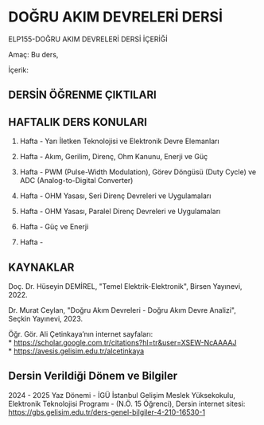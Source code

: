 # DOĞRU AKIM DEVRELERİ DERSİ

ELP155-DOĞRU AKIM DEVRELERİ DERSİ İÇERİĞİ

Amaç: Bu ders, 

İçerik:  

## DERSİN ÖĞRENME ÇIKTILARI

## HAFTALIK DERS KONULARI

1. Hafta - Yarı İletken Teknolojisi ve Elektronik Devre Elemanları

2. Hafta - Akım, Gerilim, Direnç, Ohm Kanunu, Enerji ve Güç

3. Hafta - PWM (Pulse-Width Modulation), Görev Döngüsü (Duty Cycle) ve ADC (Analog-to-Digital Converter)

4. Hafta - OHM Yasası, Seri Direnç Devreleri ve Uygulamaları

5. Hafta - OHM Yasası, Paralel Direnç Devreleri ve Uygulamaları

6. Hafta - Güç ve Enerji

7. Hafta - 

## KAYNAKLAR

Doç. Dr. Hüseyin DEMİREL, "Temel Elektrik-Elektronik", Birsen Yayınevi, 2022.

Dr. Murat Ceylan, "Doğru Akım Devreleri - Doğru Akım Devre Analizi", Seçkin Yayınevi, 2023.

Öğr. Gör. Ali Çetinkaya’nın internet sayfaları:     
    * https://scholar.google.com.tr/citations?hl=tr&user=XSEW-NcAAAAJ      
    * https://avesis.gelisim.edu.tr/alcetinkaya      

## Dersin Verildiği Dönem ve Bilgiler

2024 - 2025 Yaz Dönemi - İGÜ İstanbul Gelişim Meslek Yüksekokulu, Elektronik Teknolojisi Programı - (N.Ö. 15 Öğrenci), Dersin internet sitesi: https://gbs.gelisim.edu.tr/ders-genel-bilgiler-4-210-16530-1 


